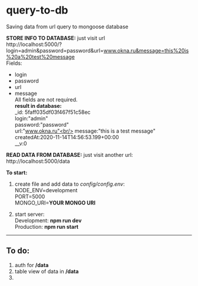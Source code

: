 # query-to-db
Saving data from url query to mongoose database

**STORE INFO TO DATABASE:** just visit url <br>
http://localhost:5000/?login=admin&password=password&url=www.okna.ru&message=this%20is%20a%20test%20message <br/>
Fields:  
- login   
- password  
- url   
- message   
All fields are not required.  
**result in database:**<br/>
  _id: 5faff035df03f467f51c58ec<br/>
  login:"admin"<br/>
  password:"password"<br/>
  url:"www.okna.ru"<br/>
  message:"this is a test message"<br/>
  createdAt:2020-11-14T14:56:53.199+00:00<br/>
  __v:0<br/>
  
**READ DATA FROM DATABASE:** just visit another url: <br>
http://localhost:5000/data

**To start:**<br/>
1) create file and add data to *config/config.env*:<br/>
  NODE_ENV=development<br/>
  PORT=5000<br/>
  MONGO_URI=**YOUR MONGO URI**<br/>

2) start server:<br/>
  Development: **npm run dev**<br/>
  Production: **npm run start**

--------------  
To do:  
-------------  
1) auth for **/data**   
2) table view of data in **/data**   
3) 
